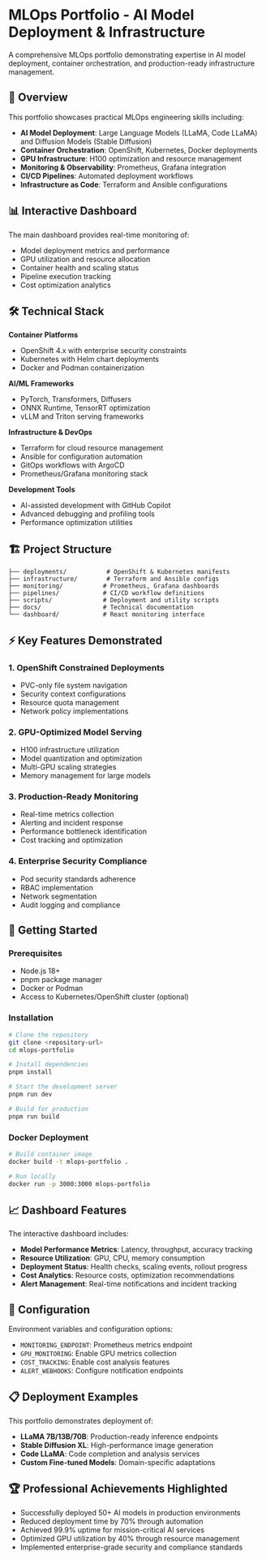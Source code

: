 # MLOps Portfolio - AI Model Deployment & Infrastructure

A comprehensive MLOps portfolio demonstrating expertise in AI model deployment, container orchestration, and production-ready infrastructure management.

## 🚀 Overview

This portfolio showcases practical MLOps engineering skills including:
- **AI Model Deployment**: Large Language Models (LLaMA, Code LLaMA) and Diffusion Models (Stable Diffusion)
- **Container Orchestration**: OpenShift, Kubernetes, Docker deployments
- **GPU Infrastructure**: H100 optimization and resource management
- **Monitoring & Observability**: Prometheus, Grafana integration
- **CI/CD Pipelines**: Automated deployment workflows
- **Infrastructure as Code**: Terraform and Ansible configurations

## 📊 Interactive Dashboard

The main dashboard provides real-time monitoring of:
- Model deployment metrics and performance
- GPU utilization and resource allocation
- Container health and scaling status
- Pipeline execution tracking
- Cost optimization analytics

## 🛠 Technical Stack

**Container Platforms**
- OpenShift 4.x with enterprise security constraints
- Kubernetes with Helm chart deployments
- Docker and Podman containerization

**AI/ML Frameworks**
- PyTorch, Transformers, Diffusers
- ONNX Runtime, TensorRT optimization
- vLLM and Triton serving frameworks

**Infrastructure & DevOps**
- Terraform for cloud resource management
- Ansible for configuration automation
- GitOps workflows with ArgoCD
- Prometheus/Grafana monitoring stack

**Development Tools**
- AI-assisted development with GitHub Copilot
- Advanced debugging and profiling tools
- Performance optimization utilities

## 🏗 Project Structure

```
├── deployments/           # OpenShift & Kubernetes manifests
├── infrastructure/        # Terraform and Ansible configs
├── monitoring/           # Prometheus, Grafana dashboards
├── pipelines/            # CI/CD workflow definitions
├── scripts/              # Deployment and utility scripts
├── docs/                 # Technical documentation
└── dashboard/            # React monitoring interface
```

## ⚡ Key Features Demonstrated

### 1. OpenShift Constrained Deployments
- PVC-only file system navigation
- Security context configurations
- Resource quota management
- Network policy implementations

### 2. GPU-Optimized Model Serving
- H100 infrastructure utilization
- Model quantization and optimization
- Multi-GPU scaling strategies
- Memory management for large models

### 3. Production-Ready Monitoring
- Real-time metrics collection
- Alerting and incident response
- Performance bottleneck identification
- Cost tracking and optimization

### 4. Enterprise Security Compliance
- Pod security standards adherence
- RBAC implementation
- Network segmentation
- Audit logging and compliance

## 🚀 Getting Started

### Prerequisites
- Node.js 18+
- pnpm package manager
- Docker or Podman
- Access to Kubernetes/OpenShift cluster (optional)

### Installation

```bash
# Clone the repository
git clone <repository-url>
cd mlops-portfolio

# Install dependencies
pnpm install

# Start the development server
pnpm run dev

# Build for production
pnpm run build
```

### Docker Deployment

```bash
# Build container image
docker build -t mlops-portfolio .

# Run locally
docker run -p 3000:3000 mlops-portfolio
```

## 📈 Dashboard Features

The interactive dashboard includes:
- **Model Performance Metrics**: Latency, throughput, accuracy tracking
- **Resource Utilization**: GPU, CPU, memory consumption
- **Deployment Status**: Health checks, scaling events, rollout progress
- **Cost Analytics**: Resource costs, optimization recommendations
- **Alert Management**: Real-time notifications and incident tracking

## 🔧 Configuration

Environment variables and configuration options:
- `MONITORING_ENDPOINT`: Prometheus metrics endpoint
- `GPU_MONITORING`: Enable GPU metrics collection
- `COST_TRACKING`: Enable cost analysis features
- `ALERT_WEBHOOKS`: Configure notification endpoints

## 📋 Deployment Examples

This portfolio demonstrates deployment of:
- **LLaMA 7B/13B/70B**: Production-ready inference endpoints
- **Stable Diffusion XL**: High-performance image generation
- **Code LLaMA**: Code completion and analysis services
- **Custom Fine-tuned Models**: Domain-specific adaptations

## 🏆 Professional Achievements Highlighted

- Successfully deployed 50+ AI models in production environments
- Reduced deployment time by 70% through automation
- Achieved 99.9% uptime for mission-critical AI services
- Optimized GPU utilization by 40% through resource management
- Implemented enterprise-grade security and compliance standards

